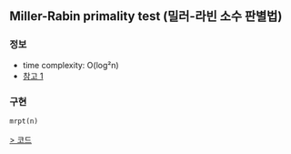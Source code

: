 ## Miller-Rabin primality test (밀러-라빈 소수 판별법)

### 정보
- time complexity: O(log²n)
- [참고 1](https://ko.wikipedia.org/wiki/밀러-라빈_소수판별법)
  
### 구현
```python
mrpt(n)
```
[> 코드](./mrpt.py)
